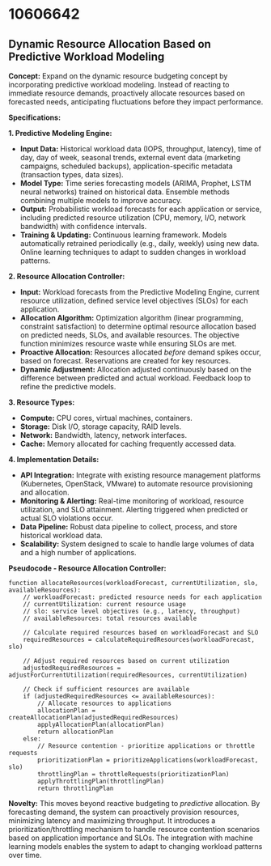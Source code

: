 # 10606642

## Dynamic Resource Allocation Based on Predictive Workload Modeling

**Concept:** Expand on the dynamic resource budgeting concept by incorporating predictive workload modeling. Instead of reacting to immediate resource demands, proactively allocate resources based on forecasted needs, anticipating fluctuations before they impact performance.

**Specifications:**

**1. Predictive Modeling Engine:**

*   **Input Data:** Historical workload data (IOPS, throughput, latency), time of day, day of week, seasonal trends, external event data (marketing campaigns, scheduled backups), application-specific metadata (transaction types, data sizes).
*   **Model Type:** Time series forecasting models (ARIMA, Prophet, LSTM neural networks) trained on historical data. Ensemble methods combining multiple models to improve accuracy.
*   **Output:** Probabilistic workload forecasts for each application or service, including predicted resource utilization (CPU, memory, I/O, network bandwidth) with confidence intervals.
*   **Training & Updating:** Continuous learning framework. Models automatically retrained periodically (e.g., daily, weekly) using new data. Online learning techniques to adapt to sudden changes in workload patterns.

**2. Resource Allocation Controller:**

*   **Input:** Workload forecasts from the Predictive Modeling Engine, current resource utilization, defined service level objectives (SLOs) for each application.
*   **Allocation Algorithm:** Optimization algorithm (linear programming, constraint satisfaction) to determine optimal resource allocation based on predicted needs, SLOs, and available resources. The objective function minimizes resource waste while ensuring SLOs are met.
*   **Proactive Allocation:** Resources allocated *before* demand spikes occur, based on forecast.  Reservations are created for key resources.
*   **Dynamic Adjustment:** Allocation adjusted continuously based on the difference between predicted and actual workload. Feedback loop to refine the predictive models.

**3. Resource Types:**

*   **Compute:** CPU cores, virtual machines, containers.
*   **Storage:** Disk I/O, storage capacity, RAID levels.
*   **Network:** Bandwidth, latency, network interfaces.
*   **Cache:** Memory allocated for caching frequently accessed data.

**4. Implementation Details:**

*   **API Integration:** Integrate with existing resource management platforms (Kubernetes, OpenStack, VMware) to automate resource provisioning and allocation.
*   **Monitoring & Alerting:**  Real-time monitoring of workload, resource utilization, and SLO attainment. Alerting triggered when predicted or actual SLO violations occur.
*   **Data Pipeline:** Robust data pipeline to collect, process, and store historical workload data.
*   **Scalability:** System designed to scale to handle large volumes of data and a high number of applications.

**Pseudocode - Resource Allocation Controller:**

```
function allocateResources(workloadForecast, currentUtilization, slo, availableResources):
    // workloadForecast: predicted resource needs for each application
    // currentUtilization: current resource usage
    // slo: service level objectives (e.g., latency, throughput)
    // availableResources: total resources available

    // Calculate required resources based on workloadForecast and SLO
    requiredResources = calculateRequiredResources(workloadForecast, slo)

    // Adjust required resources based on current utilization
    adjustedRequiredResources = adjustForCurrentUtilization(requiredResources, currentUtilization)

    // Check if sufficient resources are available
    if (adjustedRequiredResources <= availableResources):
        // Allocate resources to applications
        allocationPlan = createAllocationPlan(adjustedRequiredResources)
        applyAllocationPlan(allocationPlan)
        return allocationPlan
    else:
        // Resource contention - prioritize applications or throttle requests
        prioritizationPlan = prioritizeApplications(workloadForecast, slo)
        throttlingPlan = throttleRequests(prioritizationPlan)
        applyThrottlingPlan(throttlingPlan)
        return throttlingPlan
```

**Novelty:**  This moves beyond reactive budgeting to *predictive* allocation.  By forecasting demand, the system can proactively provision resources, minimizing latency and maximizing throughput. It introduces a prioritization/throttling mechanism to handle resource contention scenarios based on application importance and SLOs. The integration with machine learning models enables the system to adapt to changing workload patterns over time.
